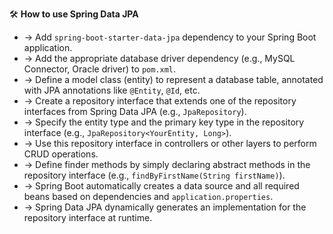 🛠️ **How to use Spring Data JPA**
- → Add `spring-boot-starter-data-jpa` dependency to your Spring Boot application.
- → Add the appropriate database driver dependency (e.g., MySQL Connector, Oracle driver) to `pom.xml`.
- → Define a model class (entity) to represent a database table, annotated with JPA annotations like `@Entity`, `@Id`, etc.
- → Create a repository interface that extends one of the repository interfaces from Spring Data JPA (e.g., `JpaRepository`).
- → Specify the entity type and the primary key type in the repository interface (e.g., `JpaRepository<YourEntity, Long>`).
- → Use this repository interface in controllers or other layers to perform CRUD operations.
- → Define finder methods by simply declaring abstract methods in the repository interface (e.g., `findByFirstName(String firstName)`).
- → Spring Boot automatically creates a data source and all required beans based on dependencies and `application.properties`.
- → Spring Data JPA dynamically generates an implementation for the repository interface at runtime.